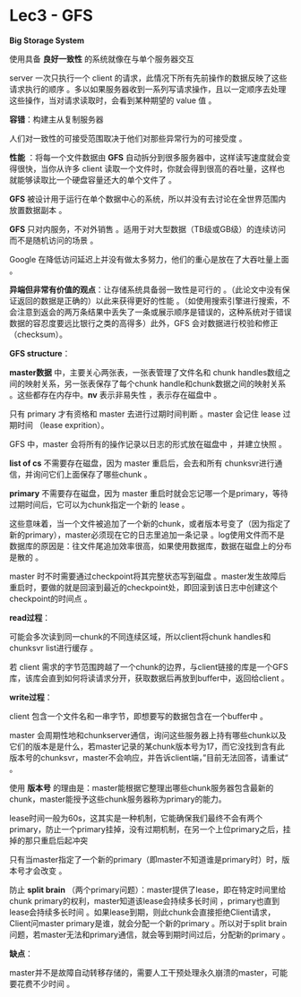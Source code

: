 # Lec3 - GFS

**Big Storage System**

使用具备 **良好一致性** 的系统就像在与单个服务器交互

server 一次只执行一个 client 的请求，此情况下所有先前操作的数据反映了这些请求执行的顺序 。多以如果服务器收到一系列写请求操作，且以一定顺序去处理这些操作，当对请求读取时，会看到某种期望的 value 值 。

**容错**：构建主从复制服务器

人们对一致性的可接受范围取决于他们对那些异常行为的可接受度 。

**性能** ：将每一个文件数据由 **GFS** 自动拆分到很多服务器中，这样读写速度就会变得很快，当你从许多 client 读取一个文件时，你就会得到很高的吞吐量，这样也就能够读取比一个硬盘容量还大的单个文件了 。

**GFS** 被设计用于运行在单个数据中心的系统，所以并没有去讨论在全世界范围内放置数据副本 。

**GFS** 只对内服务，不对外销售 。适用于对大型数据（TB级或GB级）的连续访问而不是随机访问的场景 。

Google 在降低访问延迟上并没有做太多努力，他们的重心是放在了大吞吐量上面 。

**异端但非常有价值的观点**：让存储系统具备弱一致性是可行的 。（此论文中没有保证返回的数据是正确的）以此来获得更好的性能 。（如使用搜索引擎进行搜索，不会注意到返会的两万条结果中丢失了一条或展示顺序是错误的，这种系统对于错误数据的容忍度要远比银行之类的高得多）此外，GFS 会对数据进行校验和修正（checksum）。

**GFS structure**：

**master数据** 中，主要关心两张表，一张表管理了文件名和 chunk handles数组之间的映射关系，另一张表保存了每个chunk handle和chunk数据之间的映射关系 。这些都存在内存中。**nv** 表示非易失性 ，表示存在磁盘中 。

只有 primary 才有资格和 master 去进行过期时间判断 。master 会记住 lease 过期时间 （lease exprition）。

GFS 中，master 会将所有的操作记录以日志的形式放在磁盘中 ，并建立快照 。

**list of cs** 不需要存在磁盘，因为 master 重启后，会去和所有 chunksvr进行通信，并询问它们上面保存了哪些chunk 。

**primary** 不需要存在磁盘，因为 master 重启时就会忘记哪一个是primary，等待过期时间后，它可以为chunk指定一个新的 lease 。

这些意味着，当一个文件被追加了一个新的chunk，或者版本号变了（因为指定了新的primary），master必须现在它的日志里追加一条记录 。log使用文件而不是数据库的原因是：往文件尾追加效率很高，如果使用数据库，数据在磁盘上的分布是散的 。

master 时不时需要通过checkpoint将其完整状态写到磁盘 。master发生故障后重启时，要做的就是回滚到最近的checkpoint处，即回滚到该日志中创建这个checkpoint的时间点 。

**read过程**：

可能会多次读到同一chunk的不同连续区域，所以client将chunk handles和chunksvr list进行缓存 。

若 client 需求的字节范围跨越了一个chunk的边界，与client链接的库是一个GFS库，该库会直到如何将读请求分开，获取数据后再放到buffer中，返回给client 。

**write过程**：

client 包含一个文件名和一串字节，即想要写的数据包含在一个buffer中 。

master 会周期性地和chunkserver通信，询问这些服务器上持有哪些chunk以及它们的版本是是什么，若master记录的某chunk版本号为17，而它没找到含有此版本号的chunksvr，master不会响应，并告诉client端，”目前无法回答，请重试“ 。

使用 **版本号** 的理由是：master能根据它整理出哪些chunk服务器包含最新的chunk，master能授予这些chunk服务器称为primary的能力。

lease时间一般为60s，这其实是一种机制，它能确保我们最终不会有两个primary，防止一个primary挂掉，没有过期机制，在另一个上位primary之后，挂掉的那只重启后起冲突

只有当master指定了一个新的primary（即master不知道谁是primary时）时，版本号才会改变 。

防止 **split brain** （两个primary问题）：master提供了lease，即在特定时间里给chunk primary的权利，master知道该lease会持续多长时间 ，primary也直到lease会持续多长时间 。如果lease到期，则此chunk会直接拒绝Client请求，Client问master primary是谁，就会分配一个新的primary 。所以对于split brain问题，若master无法和primary通信，就会等到期时间过后，分配新的primary 。

**缺点**：

master并不是故障自动转移存储的，需要人工干预处理永久崩溃的master，可能要花费不少时间 。












